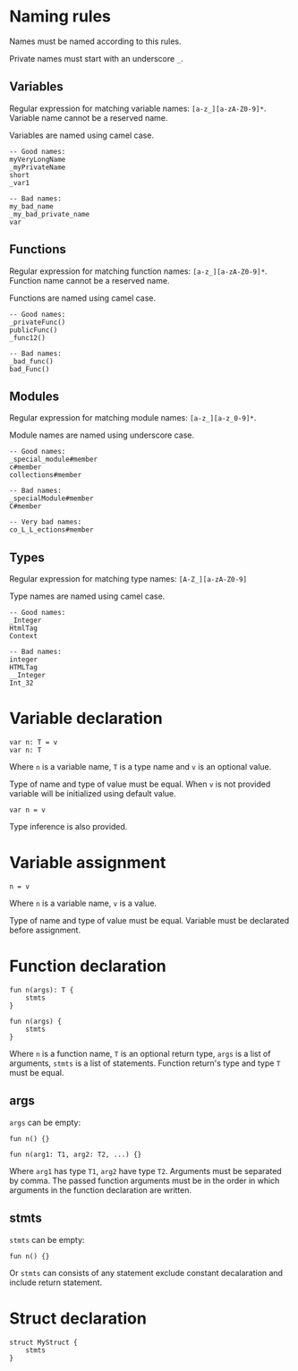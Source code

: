 # Naming rules

Names must be named according to this rules.

Private names must start with an underscore `_`.

## Variables

Regular expression for matching variable names: `[a-z_][a-zA-Z0-9]*`.
Variable name cannot be a reserved name.

Variables are named using camel case.

```adrian
-- Good names:
myVeryLongName
_myPrivateName
short
_var1

-- Bad names:
my_bad_name
_my_bad_private_name
var
```

## Functions

Regular expression for matching function names: `[a-z_][a-zA-Z0-9]*`.
Function name cannot be a reserved name.

Functions are named using camel case.

```adrian
-- Good names:
_privateFunc()
publicFunc()
_func12()

-- Bad names:
_bad_func()
bad_Func()
```

## Modules

Regular expression for matching module names: `[a-z_][a-z_0-9]*`.

Module names are named using underscore case.

```adrian
-- Good names:
_special_module#member
c#member
collections#member

-- Bad names:
_specialModule#member
C#member

-- Very bad names:
co_L_L_ections#member
```

## Types

Regular expression for matching type names: `[A-Z_][a-zA-Z0-9]`

Type names are named using camel case.

```adrian
-- Good names:
_Integer
HtmlTag
Context

-- Bad names:
integer
HTMLTag
__Integer
Int_32
```

# Variable declaration

```adrian
var n: T = v
var n: T
```

Where `n` is a variable name, `T` is a type name and `v` is an optional value.

Type of name and type of value must be equal. When `v` is not provided variable will be initialized using default value.

```adrian
var n = v
```

Type inference is also provided.


# Variable assignment

```adrian
n = v
```

Where `n` is a variable name, `v` is a value.

Type of name and type of value must be equal. Variable must be declarated before assignment.


# Function declaration

```adrian
fun n(args): T {
	stmts
}

fun n(args) {
	stmts
}
```

Where `n` is a function name, `T` is an optional return type, `args` is a list of arguments,
`stmts` is a list of statements. Function return's type and type `T` must be equal.

## args

`args` can be empty:

```adrian
fun n() {}
```

```adrian
fun n(arg1: T1, arg2: T2, ...) {}
```

Where `arg1` has type `T1`, `arg2` have type `T2`. Arguments must be separated by
comma. The passed function arguments must be in the order in which arguments in
the function declaration are written.

## stmts

`stmts` can be empty:

```adrian
fun n() {}
```

Or `stmts` can consists of any statement exclude constant decalaration and include return statement.

# Struct declaration

```adrian
struct MyStruct {
    stmts
}
```
